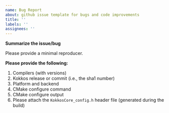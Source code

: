 ```yaml
---
name: Bug Report
about: github issue template for bugs and code improvements
title: ''
labels: ''
assignees: ''
---
```

**Summarize the issue/bug**

Please provide a minimal reproducer.

**Please provide the following:**

1. Compilers (with versions)
2. Kokkos release or commit (i.e., the sha1 number)
3. Platform and backend
4. CMake configure command
5. CMake configure output
6. Please attach the `KokkosCore_config.h` header file (generated during the build)
